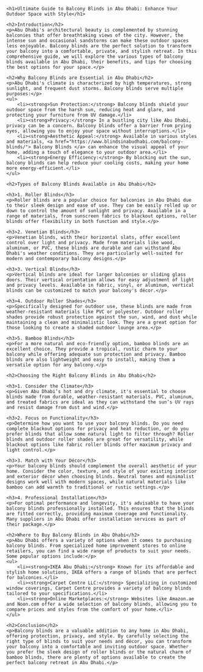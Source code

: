 <!DOCTYPE html>
<html lang="en">
<head>
    <meta charset="UTF-8">
    <meta name="viewport" content="width=device-width, initial-scale=1.0">
    <title>Ultimate Guide to Balcony Blinds in Abu Dhabi</title>
</head>
<body>

    <h1>Ultimate Guide to Balcony Blinds in Abu Dhabi: Enhance Your Outdoor Space with Style</h1>

    <h2>Introduction</h2>
    <p>Abu Dhabi's architectural beauty is complemented by stunning balconies that offer breathtaking views of the city. However, the intense sun and occasional sandstorms can make these outdoor spaces less enjoyable. Balcony blinds are the perfect solution to transform your balcony into a comfortable, private, and stylish retreat. In this comprehensive guide, we will explore the various types of balcony blinds available in Abu Dhabi, their benefits, and tips for choosing the best options for your space.</p>

    <h2>Why Balcony Blinds are Essential in Abu Dhabi</h2>
    <p>Abu Dhabi's climate is characterized by high temperatures, strong sunlight, and frequent dust storms. Balcony blinds serve multiple purposes:</p>
    <ul>
        <li><strong>Sun Protection:</strong> Balcony blinds shield your outdoor space from the harsh sun, reducing heat and glare, and protecting your furniture from UV damage.</li>
        <li><strong>Privacy:</strong> In a bustling city like Abu Dhabi, privacy can be a concern. Balcony blinds offer a barrier from prying eyes, allowing you to enjoy your space without interruptions.</li>
        <li><strong>Aesthetic Appeal:</strong> Available in various styles and materials, <a href="https://www.blindsinabudhabi.com/balcony-blinds/"> Balcony Blinds </a> can enhance the visual appeal of your home, adding a touch of elegance to your outdoor area.</li>
        <li><strong>Energy Efficiency:</strong> By blocking out the sun, balcony blinds can help reduce your cooling costs, making your home more energy-efficient.</li>
    </ul>

    <h2>Types of Balcony Blinds Available in Abu Dhabi</h2>

    <h3>1. Roller Blinds</h3>
    <p>Roller blinds are a popular choice for balconies in Abu Dhabi due to their sleek design and ease of use. They can be easily rolled up or down to control the amount of sunlight and privacy. Available in a range of materials, from sunscreen fabrics to blackout options, roller blinds offer flexibility in both function and style.</p>

    <h3>2. Venetian Blinds</h3>
    <p>Venetian blinds, with their horizontal slats, offer excellent control over light and privacy. Made from materials like wood, aluminum, or PVC, these blinds are durable and can withstand Abu Dhabi's weather conditions. They are particularly well-suited for modern and contemporary balcony designs.</p>

    <h3>3. Vertical Blinds</h3>
    <p>Vertical blinds are ideal for larger balconies or sliding glass doors. Their vertical orientation allows for easy adjustment of light and privacy levels. Available in fabric, vinyl, or aluminum, vertical blinds can be customized to match your balcony's décor.</p>

    <h3>4. Outdoor Roller Shades</h3>
    <p>Specifically designed for outdoor use, these blinds are made from weather-resistant materials like PVC or polyester. Outdoor roller shades provide robust protection against the sun, wind, and dust while maintaining a clean and minimalistic look. They are a great option for those looking to create a shaded outdoor lounge area.</p>

    <h3>5. Bamboo Blinds</h3>
    <p>For a more natural and eco-friendly option, bamboo blinds are an excellent choice. They provide a tropical, rustic charm to your balcony while offering adequate sun protection and privacy. Bamboo blinds are also lightweight and easy to install, making them a versatile option for any balcony.</p>

    <h2>Choosing the Right Balcony Blinds in Abu Dhabi</h2>

    <h3>1. Consider the Climate</h3>
    <p>Given Abu Dhabi’s hot and dry climate, it's essential to choose blinds made from durable, weather-resistant materials. PVC, aluminum, and treated fabrics are ideal as they can withstand the sun’s UV rays and resist damage from dust and wind.</p>

    <h3>2. Focus on Functionality</h3>
    <p>Determine how you want to use your balcony blinds. Do you need complete blackout options for privacy and heat reduction, or do you prefer blinds that allow some natural light to filter through? Roller blinds and outdoor roller shades are great for versatility, while blackout options like fabric roller blinds offer maximum privacy and light control.</p>

    <h3>3. Match with Your Décor</h3>
    <p>Your balcony blinds should complement the overall aesthetic of your home. Consider the color, texture, and style of your existing interior and exterior décor when choosing blinds. Neutral tones and minimalist designs work well with modern spaces, while natural materials like bamboo can add warmth to traditional or rustic settings.</p>

    <h3>4. Professional Installation</h3>
    <p>For optimal performance and longevity, it's advisable to have your balcony blinds professionally installed. This ensures that the blinds are fitted correctly, providing maximum coverage and functionality. Many suppliers in Abu Dhabi offer installation services as part of their package.</p>

    <h2>Where to Buy Balcony Blinds in Abu Dhabi</h2>
    <p>Abu Dhabi offers a variety of options when it comes to purchasing balcony blinds. From specialized home improvement stores to online retailers, you can find a wide range of products to suit your needs. Some popular options include:</p>
    <ul>
        <li><strong>IKEA Abu Dhabi:</strong> Known for its affordable and stylish home solutions, IKEA offers a range of blinds that are perfect for balconies.</li>
        <li><strong>Carpet Centre LLC:</strong> Specializing in customized window coverings, Carpet Centre provides a variety of balcony blinds tailored to your specifications.</li>
        <li><strong>Online Marketplaces:</strong> Websites like Amazon.ae and Noon.com offer a wide selection of balcony blinds, allowing you to compare prices and styles from the comfort of your home.</li>
    </ul>

    <h2>Conclusion</h2>
    <p>Balcony blinds are a valuable addition to any home in Abu Dhabi, offering protection, privacy, and style. By carefully selecting the right type of blinds to suit your needs and décor, you can transform your balcony into a comfortable and inviting outdoor space. Whether you prefer the sleek design of roller blinds or the natural charm of bamboo blinds, there are plenty of options available to create the perfect balcony retreat in Abu Dhabi.</p>

</body>
</html>
